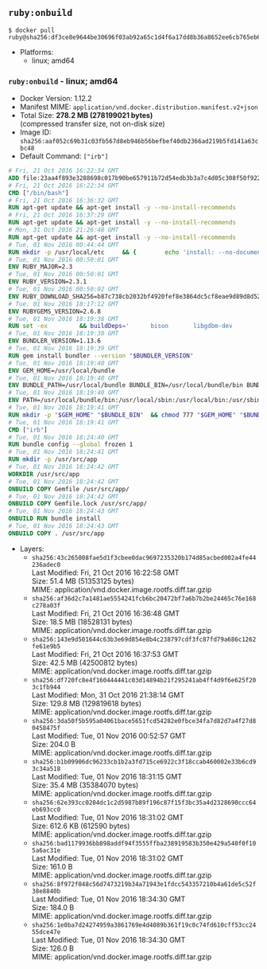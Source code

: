 ## `ruby:onbuild`

```console
$ docker pull ruby@sha256:df3ce8e9644be30696f03ab92a65c1d4f6a17dd8b36a8652ee6cb765eb60ba67
```

-	Platforms:
	-	linux; amd64

### `ruby:onbuild` - linux; amd64

-	Docker Version: 1.12.2
-	Manifest MIME: `application/vnd.docker.distribution.manifest.v2+json`
-	Total Size: **278.2 MB (278199021 bytes)**  
	(compressed transfer size, not on-disk size)
-	Image ID: `sha256:aaf052c69b31c03fb567d8eb946b56befbef40db2366ad219b5fd141a63cbc48`
-	Default Command: `["irb"]`

```dockerfile
# Fri, 21 Oct 2016 16:22:34 GMT
ADD file:23aa4f893e3288698c017b90be657911b72d54edb3b3a7c4d05c308f50f9228f in / 
# Fri, 21 Oct 2016 16:22:34 GMT
CMD ["/bin/bash"]
# Fri, 21 Oct 2016 16:36:32 GMT
RUN apt-get update && apt-get install -y --no-install-recommends 		ca-certificates 		curl 		wget 	&& rm -rf /var/lib/apt/lists/*
# Fri, 21 Oct 2016 16:37:29 GMT
RUN apt-get update && apt-get install -y --no-install-recommends 		bzr 		git 		mercurial 		openssh-client 		subversion 				procps 	&& rm -rf /var/lib/apt/lists/*
# Mon, 31 Oct 2016 21:26:48 GMT
RUN apt-get update && apt-get install -y --no-install-recommends 		autoconf 		automake 		bzip2 		file 		g++ 		gcc 		imagemagick 		libbz2-dev 		libc6-dev 		libcurl4-openssl-dev 		libdb-dev 		libevent-dev 		libffi-dev 		libgdbm-dev 		libgeoip-dev 		libglib2.0-dev 		libjpeg-dev 		libkrb5-dev 		liblzma-dev 		libmagickcore-dev 		libmagickwand-dev 		libmysqlclient-dev 		libncurses-dev 		libpng-dev 		libpq-dev 		libreadline-dev 		libsqlite3-dev 		libssl-dev 		libtool 		libwebp-dev 		libxml2-dev 		libxslt-dev 		libyaml-dev 		make 		patch 		xz-utils 		zlib1g-dev 	&& rm -rf /var/lib/apt/lists/*
# Tue, 01 Nov 2016 00:44:44 GMT
RUN mkdir -p /usr/local/etc 	&& { 		echo 'install: --no-document'; 		echo 'update: --no-document'; 	} >> /usr/local/etc/gemrc
# Tue, 01 Nov 2016 00:50:01 GMT
ENV RUBY_MAJOR=2.3
# Tue, 01 Nov 2016 00:50:01 GMT
ENV RUBY_VERSION=2.3.1
# Tue, 01 Nov 2016 00:50:02 GMT
ENV RUBY_DOWNLOAD_SHA256=b87c738cb2032bf4920fef8e3864dc5cf8eae9d89d8d523ce0236945c5797dcd
# Tue, 01 Nov 2016 18:17:12 GMT
ENV RUBYGEMS_VERSION=2.6.8
# Tue, 01 Nov 2016 18:19:38 GMT
RUN set -ex 		&& buildDeps=' 		bison 		libgdbm-dev 		ruby 	' 	&& apt-get update 	&& apt-get install -y --no-install-recommends $buildDeps 	&& rm -rf /var/lib/apt/lists/* 		&& wget -O ruby.tar.gz "https://cache.ruby-lang.org/pub/ruby/$RUBY_MAJOR/ruby-$RUBY_VERSION.tar.gz" 	&& echo "$RUBY_DOWNLOAD_SHA256 *ruby.tar.gz" | sha256sum -c - 		&& mkdir -p /usr/src/ruby 	&& tar -xzf ruby.tar.gz -C /usr/src/ruby --strip-components=1 	&& rm ruby.tar.gz 		&& cd /usr/src/ruby 		&& { 		echo '#define ENABLE_PATH_CHECK 0'; 		echo; 		cat file.c; 	} > file.c.new 	&& mv file.c.new file.c 		&& autoconf 	&& ./configure --disable-install-doc 	&& make -j"$(nproc)" 	&& make install 		&& apt-get purge -y --auto-remove $buildDeps 	&& cd / 	&& rm -r /usr/src/ruby 		&& gem update --system "$RUBYGEMS_VERSION"
# Tue, 01 Nov 2016 18:19:38 GMT
ENV BUNDLER_VERSION=1.13.6
# Tue, 01 Nov 2016 18:19:39 GMT
RUN gem install bundler --version "$BUNDLER_VERSION"
# Tue, 01 Nov 2016 18:19:40 GMT
ENV GEM_HOME=/usr/local/bundle
# Tue, 01 Nov 2016 18:19:40 GMT
ENV BUNDLE_PATH=/usr/local/bundle BUNDLE_BIN=/usr/local/bundle/bin BUNDLE_SILENCE_ROOT_WARNING=1 BUNDLE_APP_CONFIG=/usr/local/bundle
# Tue, 01 Nov 2016 18:19:40 GMT
ENV PATH=/usr/local/bundle/bin:/usr/local/sbin:/usr/local/bin:/usr/sbin:/usr/bin:/sbin:/bin
# Tue, 01 Nov 2016 18:19:41 GMT
RUN mkdir -p "$GEM_HOME" "$BUNDLE_BIN" 	&& chmod 777 "$GEM_HOME" "$BUNDLE_BIN"
# Tue, 01 Nov 2016 18:19:41 GMT
CMD ["irb"]
# Tue, 01 Nov 2016 18:24:40 GMT
RUN bundle config --global frozen 1
# Tue, 01 Nov 2016 18:24:41 GMT
RUN mkdir -p /usr/src/app
# Tue, 01 Nov 2016 18:24:42 GMT
WORKDIR /usr/src/app
# Tue, 01 Nov 2016 18:24:42 GMT
ONBUILD COPY Gemfile /usr/src/app/
# Tue, 01 Nov 2016 18:24:42 GMT
ONBUILD COPY Gemfile.lock /usr/src/app/
# Tue, 01 Nov 2016 18:24:43 GMT
ONBUILD RUN bundle install
# Tue, 01 Nov 2016 18:24:43 GMT
ONBUILD COPY . /usr/src/app
```

-	Layers:
	-	`sha256:43c265008fae5d1f3cbee0dac9697235320b174d85acbed002a4fe44236adec0`  
		Last Modified: Fri, 21 Oct 2016 16:22:58 GMT  
		Size: 51.4 MB (51353125 bytes)  
		MIME: application/vnd.docker.image.rootfs.diff.tar.gzip
	-	`sha256:af36d2c7a1481ae5554241fcb6bc20472bf7a6b7b2be24465c76e168c278a03f`  
		Last Modified: Fri, 21 Oct 2016 16:36:48 GMT  
		Size: 18.5 MB (18528131 bytes)  
		MIME: application/vnd.docker.image.rootfs.diff.tar.gzip
	-	`sha256:143e9d501644c63b3e69d854e8b4c238797cdf3fc87fd79a686c1262fe61e9b5`  
		Last Modified: Fri, 21 Oct 2016 16:37:53 GMT  
		Size: 42.5 MB (42500812 bytes)  
		MIME: application/vnd.docker.image.rootfs.diff.tar.gzip
	-	`sha256:df720fc8e4f160444441c03d14894b21f295241ab4ff4d9f6e625f203c1fb944`  
		Last Modified: Mon, 31 Oct 2016 21:38:14 GMT  
		Size: 129.8 MB (129819618 bytes)  
		MIME: application/vnd.docker.image.rootfs.diff.tar.gzip
	-	`sha256:3da50f5b595a04061bace5651fcd54282e0fbce34fa7d82d7a4f27d80458475f`  
		Last Modified: Tue, 01 Nov 2016 00:52:57 GMT  
		Size: 204.0 B  
		MIME: application/vnd.docker.image.rootfs.diff.tar.gzip
	-	`sha256:b1b09906dc96233cb1b2a3fd715ce6922c3f18ccab460002e33b6cd93c34a518`  
		Last Modified: Tue, 01 Nov 2016 18:31:15 GMT  
		Size: 35.4 MB (35384070 bytes)  
		MIME: application/vnd.docker.image.rootfs.diff.tar.gzip
	-	`sha256:62e393cc0204dc1c2d5987b89f196c87f15f3bc35a4d2328690ccc64eb693cc0`  
		Last Modified: Tue, 01 Nov 2016 18:31:02 GMT  
		Size: 612.6 KB (612590 bytes)  
		MIME: application/vnd.docker.image.rootfs.diff.tar.gzip
	-	`sha256:bad1179936bb898addf94f3555ffba238919583b350e429a540f0f105a6ac31e`  
		Last Modified: Tue, 01 Nov 2016 18:31:02 GMT  
		Size: 161.0 B  
		MIME: application/vnd.docker.image.rootfs.diff.tar.gzip
	-	`sha256:8f972f048c56d7473219b34a71943e1fdcc543357210b4a61de5c52f38e8840b`  
		Last Modified: Tue, 01 Nov 2016 18:34:30 GMT  
		Size: 184.0 B  
		MIME: application/vnd.docker.image.rootfs.diff.tar.gzip
	-	`sha256:1e0ba7d24274959a3861769e4d4089b361f19c0c74fd610cff53cc2455dce47e`  
		Last Modified: Tue, 01 Nov 2016 18:34:30 GMT  
		Size: 126.0 B  
		MIME: application/vnd.docker.image.rootfs.diff.tar.gzip
